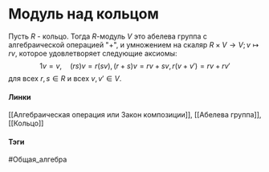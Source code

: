 # Модуль над кольцом
Пусть $R$  - кольцо. Тогда $R$-модуль $V$ это абелева группа с алгебраической операцией "$+$", и умножением на скаляр $R\times V\rightarrow V;v\mapsto rv$, которое удовлетворяет следующие аксиомы:
$$
1v=v, \quad(rs)v=r(sv), (r+s)v=rv+sv,r(v+v')=rv+rv'
$$
для всех $r,s\in R$ и всех $v,v'\in V$.
#### Линки 
[[Алгебраическая операция или Закон композиции]],
[[Абелева группа]],
[[Кольцо]]
#### Тэги 
 #Общая_алгебра 